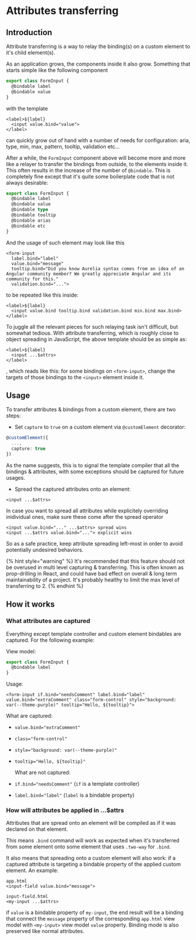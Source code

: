# Attributes transferring

## Introduction

Attribute transferring is a way to relay the binding\(s\) on a custom element to it's child element\(s\).

As an application grows, the components inside it also grow. Something that starts simple like the following component

```typescript
export class FormInput {
  @bindable label
  @bindable value
}
```

with the template

```markup
<label>${label}
  <input value.bind="value">
</label>
```

can quickly grow out of hand with a number of needs for configuration: aria, type, min, max, pattern, tooltip, validation etc...

After a while, the `FormInput` component above will become more and more like a relayer to transfer the bindings from outside, to the elements inside it. This often results in the increase of the number of `@bindable`. This is completely fine except that it's quite some boilerplate code that is not always desirable:

```typescript
export class FormInput {
  @bindable label
  @bindable value
  @bindable type
  @bindable tooltip
  @bindable arias
  @bindable etc
}
```

And the usage of such element may look like this

```markup
<form-input
  label.bind="label"
  value.bind="message"
  tooltip.bind="Did you know Aurelia syntax comes from an idea of an Angular community member? We greatly appreciate Angular and its community for this."
  validation.bind="...">
```

to be repeated like this inside:

```markup
<label>${label}
  <input value.bind tooltip.bind validation.bind min.bind max.bind>
</label>
```

To juggle all the relevant pieces for such relaying task isn't difficult, but somewhat tedious. With attribute transferring, which is roughly close to object spreading in JavaScript, the above template should be as simple as:

```markup
<label>${label}
  <input ...$attrs>
</label>
```

, which reads like this: for some bindings on `<form-input>`, change the targets of those bindings to the `<input>` element inside it.

## Usage

To transfer attributes & bindings from a custom element, there are two steps:

* Set `capture` to `true` on a custom element via `@customElement` decorator:

```typescript
@customElement({
  ...,
  capture: true
})
```

As the name suggests, this is to signal the template compiler that all the bindings & attributes, with some exceptions should be captured for future usages.

* Spread the captured attributes onto an element:

```markup
<input ...$attrs>
```

In case you want to spread all attributes while explicitely overriding inidividual ones, make sure these come after the spread operator

```markup
<input value.bind="..." ...$attrs> spread wins
<input ...$attrs value.bind="..."> explicit wins
```

So as a safe practice, keep attribute spreading left-most in order to avoid potentially undesired behaviors.

{% hint style="warning" %}
It's recommended that this feature should not be overused in multi level capturing & transferring. This is often known as prop-drilling in React, and could have bad effect on overall & long term maintainability of a project. It's probably healthy to limit the max level of transferring to 2.
{% endhint %}

## How it works

### What attributes are captured

Everything except template controller and custom element bindables are captured. For the following example:

View model:

```typescript
export class FormInput {
  @bindable label
}
```

Usage:

```markup
<form-input if.bind="needsComment" label.bind="label" value.bind="extraComment" class="form-control" style="background: var(--theme-purple)" tooltip="Hello, ${tooltip}">
```

What are captured:

* `value.bind="extraComment"`
* `class="form-control"`
* `style="background: var(--theme-purple)"`
* `tooltip="Hello, ${tooltip}"`

  What are not captured:

* `if.bind="needsComment"` \(`if` is a template controller\)
* `label.bind="label"` \(`label` is a bindable property\)

### How will attributes be applied in ...$attrs

Attributes that are spread onto an element will be compiled as if it was declared on that element.

This means `.bind` command will work as expected when it's transferred from some element onto some element that uses `.two-way` for `.bind`.

It also means that spreading onto a custom element will also work: if a captured attribute is targeting a bindable property of the applied custom element. An example:

```markup
app.html
<input-field value.bind="message">

input-field.html
<my-input ...$attrs>
```

if `value` is a bindable property of `my-input`, the end result will be a binding that connect the `message` property of the corresponding `app.html` view model with `<my-input>` view model `value` property. Binding mode is also preserved like normal attributes.

